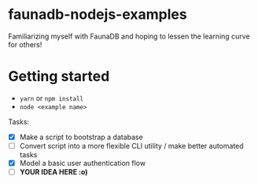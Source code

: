 # faunadb-nodejs-examples


Familiarizing myself with FaunaDB and hoping to lessen the learning curve for others!

# Getting started

  - `yarn` or `npm install`
  - `node <example name>`

Tasks:
- [x] Make a script to bootstrap a database
- [ ] Convert script into a more flexible CLI utility / make better automated tasks
- [x] Model a basic user authentication flow
- [ ] **YOUR IDEA HERE :o)**